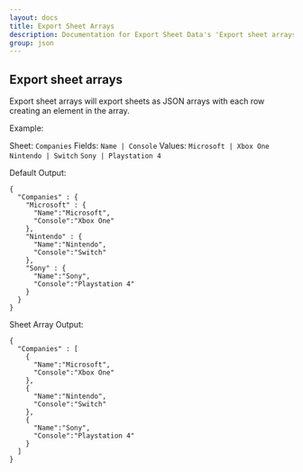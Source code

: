 ```yaml
---
layout: docs
title: Export Sheet Arrays
description: Documentation for Export Sheet Data's 'Export sheet arrays' option.
group: json
---
```


Export sheet arrays
-------------------
Export sheet arrays will export sheets as JSON arrays with each row creating an element in the array.

Example:

Sheet: `Companies`
Fields: `Name | Console`
Values: `Microsoft | Xbox One`
`Nintendo | Switch`
`Sony | Playstation 4`

Default Output:
```
{
  "Companies" : {
    "Microsoft" : {
      "Name":"Microsoft",
      "Console":"Xbox One"
    },
    "Nintendo" : {
      "Name":"Nintendo",
      "Console":"Switch"
    },
    "Sony" : {
      "Name":"Sony",
      "Console":"Playstation 4"
    }
  }
}
```

Sheet Array Output:
```
{
  "Companies" : [
    {
      "Name":"Microsoft",
      "Console":"Xbox One"
    },
    {
      "Name":"Nintendo",
      "Console":"Switch"
    },
    {
      "Name":"Sony",
      "Console":"Playstation 4"
    }
  ]
}
```
